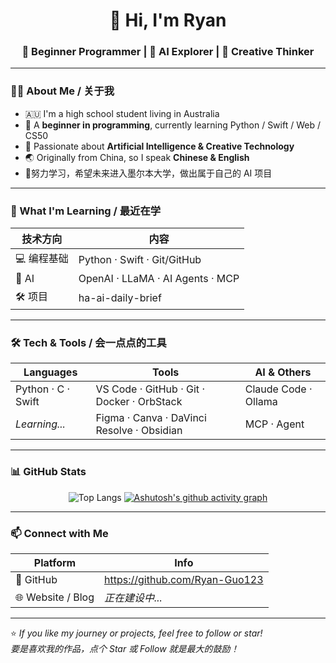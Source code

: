 
<!-- Profile Header -->
<h1 align="center">👋 Hi, I'm Ryan</h1>
<h3 align="center">🌱 Beginner Programmer | 🤖 AI Explorer | 🎨 Creative Thinker</h3>

---

### 🧑‍🎓 About Me / 关于我

- 🇦🇺 I'm a high school student living in Australia  
- 🐣 A **beginner in programming**, currently learning Python / Swift / Web / CS50  
- 🤖 Passionate about **Artificial Intelligence & Creative Technology**  
- 🌏 Originally from China, so I speak **Chinese & English**  
- 🎯努力学习，希望未来进入墨尔本大学，做出属于自己的 AI 项目

---

### 🚀 What I'm Learning / 最近在学

| 技术方向 | 内容 |
|----------|--------------------------------------|
| 💻 编程基础 | Python · Swift · Git/GitHub |
| 🤖 AI | OpenAI · LLaMA · AI Agents · MCP |
| 🛠 项目 | ha-ai-daily-brief |


---

### 🛠 Tech & Tools / 会一点点的工具

| Languages | Tools | AI & Others |
|-----------|--------------------|-----------------------------|
| Python · C · Swift| VS Code · GitHub · Git · Docker · OrbStack| Claude Code · Ollama |
| *Learning...* | Figma · Canva · DaVinci Resolve · Obsidian| MCP · Agent |

---

### 📊 GitHub Stats

<div align="center">
  
![Top Langs](https://github-readme-stats.vercel.app/api/top-langs/?username=Ryan-Guo123&layout=compact&theme=tokyonight)
[![Ashutosh's github activity graph](https://github-readme-activity-graph.vercel.app/graph?username=Ryan-Guo123&theme=github-compact)](https://github.com/ashutosh00710/github-readme-activity-graph)


</div>

---

### 📫 Connect with Me

| Platform | Info |
|----------|----------------------------|
| 🐙 GitHub | <https://github.com/Ryan-Guo123> |
| 🌐 Website / Blog | *正在建设中...* |

---

⭐ *If you like my journey or projects, feel free to follow or star!  
要是喜欢我的作品，点个 Star 或 Follow 就是最大的鼓励！*

<!--
**Ryan-Guo123/Ryan-Guo123** is a ✨ _special_ ✨ repository because its `README.md` (this file) appears on your GitHub profile.

Here are some ideas to get you started:

- 🔭 I’m currently working on ...
- 🌱 I’m currently learning ...
- 👯 I’m looking to collaborate on ...
- 🤔 I’m looking for help with ...
- 💬 Ask me about ...
- 📫 How to reach me: ...
- 😄 Pronouns: ...
- ⚡ Fun fact: ...
-->
